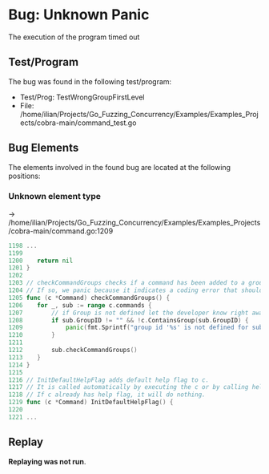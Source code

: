 # Bug: Unknown Panic

The execution of the program timed out

## Test/Program
The bug was found in the following test/program:

- Test/Prog: TestWrongGroupFirstLevel
- File: /home/ilian/Projects/Go_Fuzzing_Concurrency/Examples/Examples_Projects/cobra-main/command_test.go

## Bug Elements
The elements involved in the found bug are located at the following positions:

###  Unknown element type
-> /home/ilian/Projects/Go_Fuzzing_Concurrency/Examples/Examples_Projects/cobra-main/command.go:1209
```go
1198 ...
1199 
1200 	return nil
1201 }
1202 
1203 // checkCommandGroups checks if a command has been added to a group that does not exists.
1204 // If so, we panic because it indicates a coding error that should be corrected.
1205 func (c *Command) checkCommandGroups() {
1206 	for _, sub := range c.commands {
1207 		// if Group is not defined let the developer know right away
1208 		if sub.GroupID != "" && !c.ContainsGroup(sub.GroupID) {
1209 			panic(fmt.Sprintf("group id '%s' is not defined for subcommand '%s'", sub.GroupID, sub.CommandPath()))           // <-------
1210 		}
1211 
1212 		sub.checkCommandGroups()
1213 	}
1214 }
1215 
1216 // InitDefaultHelpFlag adds default help flag to c.
1217 // It is called automatically by executing the c or by calling help and usage.
1218 // If c already has help flag, it will do nothing.
1219 func (c *Command) InitDefaultHelpFlag() {
1220 
1221 ...
```


## Replay
**Replaying was not run**.

